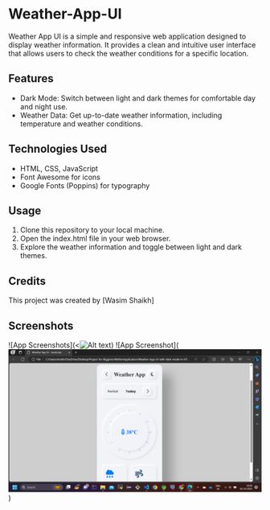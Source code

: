 
# Weather-App-UI

Weather App UI is a simple and responsive web application designed to display weather information. It provides a clean and intuitive user interface that allows users to check the weather conditions for a specific location.


## Features

- Dark Mode: Switch between light and dark themes for comfortable day and night use.
- Weather Data: Get up-to-date weather information, including temperature and weather conditions.



## Technologies Used
- HTML, CSS, JavaScript
- Font Awesome for icons
- Google Fonts (Poppins) for typography
## Usage
1. Clone this repository to your local machine.
2. Open the index.html file in your web browser.
3. Explore the weather information and toggle between light and dark themes.
## Credits
This project was created by [Wasim Shaikh]
## Screenshots
![App Screenshots](<![Alt text](<Screenshot (156).png>))
![App Screenshot](![Alt text](<Screenshot (155).png>))

